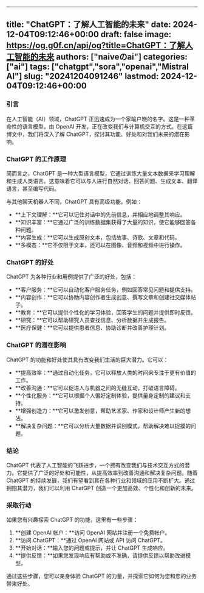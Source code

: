 
---
title: "ChatGPT：了解人工智能的未来"
date: 2024-12-04T09:12:46+00:00
draft: false
image: https://og.g0f.cn/api/og?title=ChatGPT：了解人工智能的未来
authors: ["naiveのai"]
categories: ["ai"]
tags: ["chatgpt","sora","openai","Mistral AI"]
slug: "20241204091246"
lastmod: 2024-12-04T09:12:46+00:00
---
### 引言

在人工智能（AI）领域，ChatGPT 正迅速成为一个家喻户晓的名字。这是一种革命性的语言模型，由 OpenAI 开发，正在改变我们与计算机交互的方式。在这篇博文中，我们将深入了解 ChatGPT，探讨其功能、好处和对我们未来的潜在影响。

### ChatGPT 的工作原理

简而言之，ChatGPT 是一种大型语言模型，它通过训练大量文本数据来学习理解和生成人类语言。这意味着它可以与人进行自然对话、回答问题、生成文本、翻译语言，甚至编写代码。

与其他聊天机器人不同，ChatGPT 具有高级功能，例如：

- **上下文理解：**它可以记住对话中的先前信息，并相应地调整其响应。
- **知识丰富：**它通过广泛的训练数据集获得了大量的知识，使它能够回答各种问题。
- **内容生成：**它可以生成原创文本，包括故事、诗歌、文章和代码。
- **多模态：**它不仅限于文本，还可以在图像、音频和视频中进行操作。

### ChatGPT 的好处

ChatGPT 为各种行业和用例提供了广泛的好处，包括：

- **客户服务：**它可以自动化客户服务任务，例如回答常见问题和提供支持。
- **内容创作：**它可以协助内容创作者生成创意、撰写文章和创建社交媒体帖子。
- **教育：**它可以提供个性化的学习体验，回答学生的问题并提供即时反馈。
- **研究：**它可以帮助研究人员查找信息、分析数据并生成报告。
- **医疗保健：**它可以提供患者信息、协助诊断并改善护理计划。

### ChatGPT 的潜在影响

ChatGPT 的功能和好处使其具有改变我们生活的巨大潜力。它可以：

- **提高效率：**通过自动化任务，它可以释放人类的时间来专注于更有价值的工作。
- **改善沟通：**它可以促进人与机器之间的无缝互动，打破语言障碍。
- **个性化服务：**它可以根据个人偏好定制体验，提供量身定制的建议和支持。
- **增强创造力：**它可以激发创意，帮助艺术家、作家和设计师产生新的想法。
- **解决复杂问题：**它可以分析大量数据并识别模式，帮助解决难以捉摸的问题。

### 结论

ChatGPT 代表了人工智能的飞跃进步，一个拥有改变我们与技术交互方式的潜力。它提供了广泛的好处和可能性，从提高效率到改善沟通和解决复杂问题。随着 ChatGPT 的持续发展，我们有望看到其在各种行业和领域的应用不断扩大。通过拥抱其潜力，我们可以利用 ChatGPT 创造一个更加高效、个性化和创新的未来。

### 采取行动

如果您有兴趣探索 ChatGPT 的功能，这里有一些步骤：

1. **创建 OpenAI 帐户：**访问 OpenAI 网站并注册一个免费帐户。
2. **访问 ChatGPT：**通过 OpenAI 网站或 API 访问 ChatGPT。
3. **开始对话：**输入您的问题或提示，并让 ChatGPT 生成响应。
4. **提供反馈：**如果您发现响应有帮助或不准确，请提供反馈以帮助改进模型。

通过这些步骤，您可以亲身体验 ChatGPT 的力量，并探索它如何为您和您的业务带来好处。